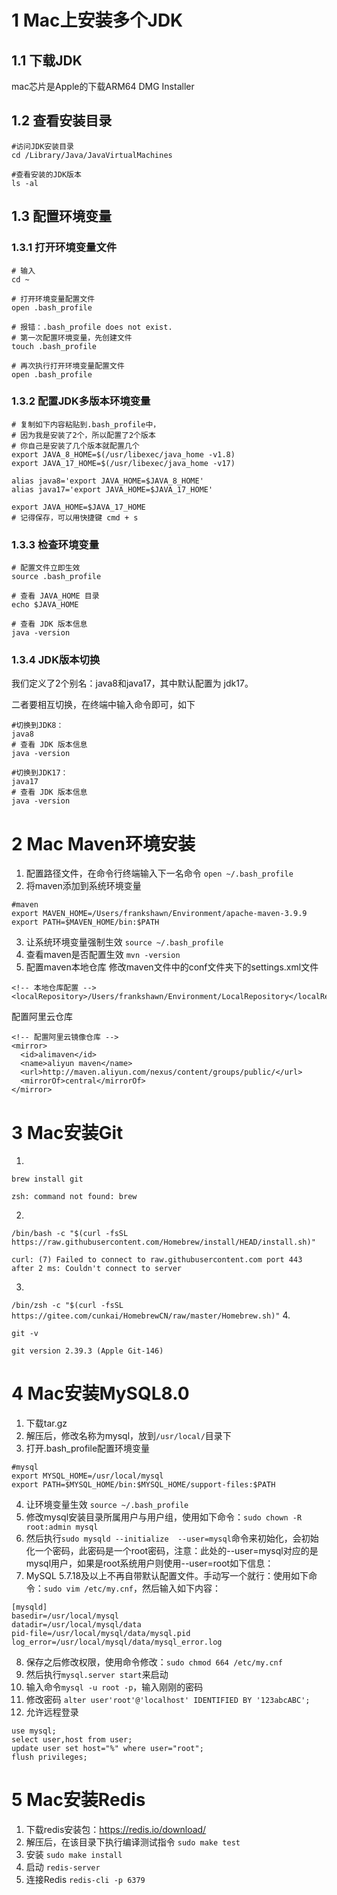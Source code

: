 # 1 Mac上安装多个JDK
## 1.1 下载JDK
mac芯片是Apple的下载ARM64 DMG Installer
## 1.2 查看安装目录
```
#访问JDK安装目录
cd /Library/Java/JavaVirtualMachines

#查看安装的JDK版本
ls -al
```
## 1.3 配置环境变量
### 1.3.1 打开环境变量文件
```
# 输入
cd ~

# 打开环境变量配置文件
open .bash_profile

# 报错：.bash_profile does not exist.
# 第一次配置环境变量，先创建文件
touch .bash_profile

# 再次执行打开环境变量配置文件
open .bash_profile
```
### 1.3.2 配置JDK多版本环境变量
```
# 复制如下内容粘贴到.bash_profile中，
# 因为我是安装了2个，所以配置了2个版本
# 你自己是安装了几个版本就配置几个
export JAVA_8_HOME=$(/usr/libexec/java_home -v1.8)
export JAVA_17_HOME=$(/usr/libexec/java_home -v17)

alias java8='export JAVA_HOME=$JAVA_8_HOME'
alias java17='export JAVA_HOME=$JAVA_17_HOME'

export JAVA_HOME=$JAVA_17_HOME
# 记得保存，可以用快捷键 cmd + s
```
### 1.3.3 检查环境变量
```
# 配置文件立即生效
source .bash_profile

# 查看 JAVA_HOME 目录
echo $JAVA_HOME

# 查看 JDK 版本信息
java -version
```
### 1.3.4 JDK版本切换
我们定义了2个别名：java8和java17，其中默认配置为 jdk17。

二者要相互切换，在终端中输入命令即可，如下
```
#切换到JDK8：
java8
# 查看 JDK 版本信息
java -version

#切换到JDK17：
java17
# 查看 JDK 版本信息
java -version
```
# 2 Mac Maven环境安装
1. 配置路径文件，在命令行终端输入下一名命令
`open ~/.bash_profile`
2. 将maven添加到系统环境变量
```
#maven
export MAVEN_HOME=/Users/frankshawn/Environment/apache-maven-3.9.9
export PATH=$MAVEN_HOME/bin:$PATH
```
3. 让系统环境变量强制生效
`source ~/.bash_profile`
4. 查看maven是否配置生效
`mvn -version`
5. 配置maven本地仓库
修改maven文件中的conf文件夹下的settings.xml文件
```
<!-- 本地仓库配置 -->
<localRepository>/Users/frankshawn/Environment/LocalRepository</localRepository>
```
配置阿里云仓库
```
<!-- 配置阿里云镜像仓库 -->
<mirror>
  <id>alimaven</id>
  <name>aliyun maven</name>
  <url>http://maven.aliyun.com/nexus/content/groups/public/</url>
  <mirrorOf>central</mirrorOf>
</mirror>
```
# 3 Mac安装Git
1. 
```
brew install git

zsh: command not found: brew
```
2.
```
/bin/bash -c "$(curl -fsSL https://raw.githubusercontent.com/Homebrew/install/HEAD/install.sh)"

curl: (7) Failed to connect to raw.githubusercontent.com port 443 after 2 ms: Couldn't connect to server
```
3.
`/bin/zsh -c "$(curl -fsSL https://gitee.com/cunkai/HomebrewCN/raw/master/Homebrew.sh)"`
4. 
```
git -v

git version 2.39.3 (Apple Git-146)
```
# 4 Mac安装MySQL8.0
1. 下载tar.gz
2. 解压后，修改名称为mysql，放到`/usr/local/`目录下
3. 打开.bash_profile配置环境变量
```
#mysql
export MYSQL_HOME=/usr/local/mysql
export PATH=$MYSQL_HOME/bin:$MYSQL_HOME/support-files:$PATH 
```
4. 让环境变量生效
`source ~/.bash_profile`
5. 修改mysql安装目录所属用户与用户组，使用如下命令：`sudo chown -R root:admin mysql`
6. 然后执行`sudo mysqld --initialize  --user=mysql`命令来初始化，会初始化一个密码，此密码是一个root密码，注意：此处的--user=mysql对应的是mysql用户，如果是root系统用户则使用--user=root如下信息：
7. MySQL 5.7.18及以上不再自带默认配置文件。手动写一个就行：使用如下命令：`sudo vim /etc/my.cnf`，然后输入如下内容：
```
[mysqld]
basedir=/usr/local/mysql
datadir=/usr/local/mysql/data
pid-file=/usr/local/mysql/data/mysql.pid
log_error=/usr/local/mysql/data/mysql_error.log
```
8. 保存之后修改权限，使用命令修改：`sudo chmod 664 /etc/my.cnf` 
9. 然后执行`mysql.server start`来启动
10. 输入命令`mysql -u root -p`，输入刚刚的密码
11. 修改密码
`alter user'root'@'localhost' IDENTIFIED BY '123abcABC';`
12. 允许远程登录
```
use mysql;
select user,host from user;
update user set host="%" where user="root";
flush privileges;
```
# 5 Mac安装Redis
1. 下载redis安装包：https://redis.io/download/
2. 解压后，在该目录下执行编译测试指令
`sudo make test`
3. 安装
`sudo make install
`
4. 启动
`redis-server
`
5. 连接Redis
`redis-cli -p 6379`






